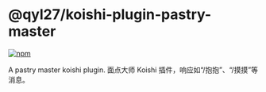# @qyl27/koishi-plugin-pastry-master

[![npm](https://img.shields.io/npm/v/@qyl27/koishi-plugin-pastry-master?style=flat-square)](https://www.npmjs.com/package/@qyl27/koishi-plugin-pastry-master)

A pastry master koishi plugin. 面点大师 Koishi 插件，响应如“/抱抱”、“/摸摸”等消息。
